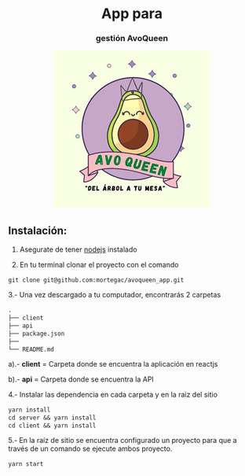 <p>
    <h1 align="center"> App para </h1>
    <h3 align="center">gestión AvoQueen</h3>
    <p align="center">
        <img src="logo.jpg">
    </p>
</p>



<h2>Instalación:</h2>

1. Asegurate de tener [nodejs](https://nodejs.org/es/) instalado

2. En tu terminal clonar el proyecto con el comando 

```
git clone git@github.com:mortegac/avoqueen_app.git
```

3.- Una vez descargado a tu computador, encontrarás 2 carpetas

```
.
├── client
├── api
├── package.json
├── 
└── README.md

```
a).- **client** =  Carpeta donde se encuentra la aplicación en reactjs

b).- **api** =  Carpeta donde se encuentra la API


4.- Instalar las dependencia en cada carpeta y en la raiz del sitio

```
yarn install
cd server && yarn install
cd client && yarn install
```

5.- En la raíz de sitio se encuentra configurado un proyecto para que a través de un comando se ejecute ambos proyecto.

```
yarn start
```
